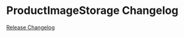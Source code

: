 # ProductImageStorage Changelog

[Release Changelog](https://github.com/spryker/ProductImageStorage/releases)

